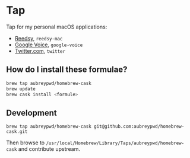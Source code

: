 # Tap

Tap for my personal macOS applications:

- [Reedsy](https://github.com/aubreypwd/reedsy-mac/), `reedsy-mac`
- [Google Voice](https://github.com/aubreypwd/google-voice-mac), `google-voice` 
- [Twitter.com](https://github.com/aubreypwd/twitter-mac/), `twitter` 

## How do I install these formulae?

```bash
brew tap aubreypwd/homebrew-cask
brew update
brew cask install <formule>
```

## Development

```
brew tap aubreypwd/homebrew-cask git@github.com:aubreypwd/homebrew-cask.git
```

Then browse to `/usr/local/Homebrew/Library/Taps/aubreypwd/homebrew-cask` and contribute upstream.
